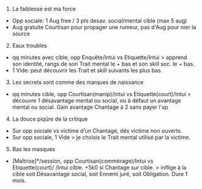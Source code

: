 1. La faiblesse est ma force
  - Opp sociale: 1 Aug free / 3 pts desav. social/mental cible (max 5 aug)
  - Aug gratuite Courtisan pour propager une rumeur, pas d'Aug pour nier la source
2. Eaux troubles
  - qq minutes avec cible, opp Enquête/Intui vs Etiquette/Intui > apprend son
    identité, rangs de son Trait mental le + bas et son skill soc. le + bas.
  - 1 Vide: peut découvrir les Trait et skill suivants les plus bas.
3. Les secrets sont comme des marques de naissance
  - qq minutes cible, opp Courtisan(manip)/Intui vs Etiquette(court)/Intui >
    découvre 1 désavantage mental ou social, ou à défaut un avantage mental ou
    social. Gain avantage Chantage à 2 sans payer l'xp
4. La douce piqûre de la critique
  - Sur opp sociale vs victime d’un Chantage, dés victime non ouverts.
  - Sur opp sociale, 1 Vide > je choisis le Trait mental utilisé par la victime.
5. Bas les masques
  - [Maîtrise]*/session, opp Courtisan(commérage)/Intui vs Etiquette(court)/
    /Intui cible. +5k0 si Chantage sur cible. > inflige à la cible soit
    Désavantage social, soit Ennemi juré, soit Obligation. Dure 1 mois.
